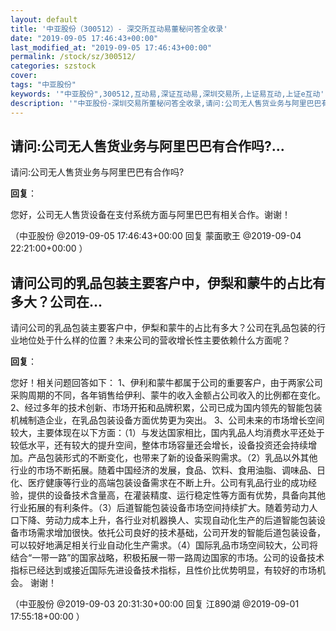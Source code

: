 ```yaml
---
layout: default
title: '中亚股份（300512）- 深交所互动易董秘问答全收录'
date: "2019-09-05 17:46:43+00:00"
last_modified_at: "2019-09-05 17:46:43+00:00"
permalink: /stock/sz/300512/
categories: szstock
cover: 
tags: "中亚股份"
keywords: '"中亚股份",300512,互动易,深证互动易,深圳交易所,上证易互动,上证e互动'
description: '"中亚股份-深圳交易所董秘问答全收录,请问:公司无人售货业务与阿里巴巴有合作吗?"'
---
```


## 请问:公司无人售货业务与阿里巴巴有合作吗?...

请问:公司无人售货业务与阿里巴巴有合作吗?

**回复**：

您好，公司无人售货设备在支付系统方面与阿里巴巴有相关合作。谢谢！ 

（中亚股份  @2019-09-05 17:46:43+00:00 回复 蒙面歌王  @2019-09-04 22:21:00+00:00 ）

## 请问公司的乳品包装主要客户中，伊梨和蒙牛的占比有多大？公司在...

请问公司的乳品包装主要客户中，伊梨和蒙牛的占比有多大？公司在乳品包装的行业地位处于什么样的位置？未来公司的营收增长性主要依赖什么方面呢？

**回复**：

您好！相关问题回答如下：
1、伊利和蒙牛都属于公司的重要客户，由于两家公司采购周期的不同，各年销售给伊利、蒙牛的收入金额占公司收入的比例都在变化。
2、经过多年的技术创新、市场开拓和品牌积累，公司已成为国内领先的智能包装机械制造企业，在乳品包装设备方面优势更为突出。
3、公司未来的市场增长空间较大，主要体现在以下方面：（1）与发达国家相比，国内乳品人均消费水平还处于较低水平，还有较大的提升空间，整体市场容量还会增长，设备投资还会持续增加。产品包装形式的不断变化，也带来了新的设备采购需求。（2）乳品以外其他行业的市场不断拓展。随着中国经济的发展，食品、饮料、食用油脂、调味品、日化、医疗健康等行业的高端包装设备需求在不断上升。公司有乳品行业的成功经验，提供的设备技术含量高，在灌装精度、运行稳定性等方面有优势，具备向其他行业拓展的有利条件。（3）后道智能包装设备市场空间持续扩大。随着劳动力人口下降、劳动力成本上升，各行业对机器换人、实现自动化生产的后道智能包装设备市场需求增加很快。依托公司良好的技术基础，公司开发的智能后道包装设备，可以较好地满足相关行业自动化生产需求。（4）国际乳品市场空间较大，公司将结合“一带一路”的国家战略，积极拓展一带一路周边国家的市场。公司的设备技术指标已经达到或接近国际先进设备技术指标，且性价比优势明显，有较好的市场机会。
谢谢！ 

（中亚股份  @2019-09-03 20:31:30+00:00 回复 江890湖  @2019-09-01 17:55:18+00:00 ）

